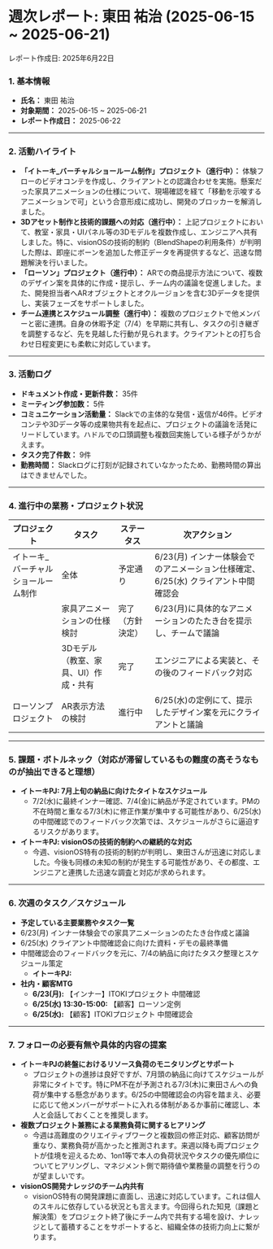 # 週次レポート: 東田 祐治 (2025-06-15 ~ 2025-06-21)

レポート作成日: 2025年6月22日

### 1. 基本情報

- **氏名：** 東田 祐治
- **対象期間：** 2025-06-15 ~ 2025-06-21
- **レポート作成日：** 2025-06-22

---

### 2. 活動ハイライト

- **「イトーキ_バーチャルショールーム制作」プロジェクト（進行中）：** 体験フローのビデオコンテを作成し、クライアントとの認識合わせを実施。懸案だった家具アニメーションの仕様について、現場確認を経て「移動を示唆するアニメーションで可」という合意形成に成功し、開発のブロッカーを解消しました。
- **3Dアセット制作と技術的課題への対応（進行中）：** 上記プロジェクトにおいて、教室・家具・UIパネル等の3Dモデルを複数作成し、エンジニアへ共有しました。特に、visionOSの技術的制約（BlendShapeの利用条件）が判明した際は、即座にボーンを追加した修正データを再提供するなど、迅速な問題解決を行いました。
- **「ローソン」プロジェクト（進行中）：** ARでの商品提示方法について、複数のデザイン案を具体的に作成・提示し、チーム内の議論を促進しました。また、開発担当者へARオブジェクトとオクルージョンを含む3Dデータを提供し、実装フェーズをサポートしました。
- **チーム連携とスケジュール調整（進行中）：** 複数のプロジェクトで他メンバーと密に連携。自身の休暇予定（7/4）を早期に共有し、タスクの引き継ぎを調整するなど、先を見越した行動が見られます。クライアントとの打ち合わせ日程変更にも柔軟に対応しています。

---

### 3. 活動ログ

- **ドキュメント作成・更新件数：** 35件
- **ミーティング参加数：** 5件
- **コミュニケーション活動量：** Slackでの主体的な発信・返信が46件。ビデオコンテや3Dデータ等の成果物共有を起点に、プロジェクトの議論を活発にリードしています。ハドルでの口頭調整も複数回実施している様子がうかがえます。
- **タスク完了件数：** 9件
- **勤務時間：** Slackログに打刻が記録されていなかったため、勤務時間の算出はできませんでした。

---

### 4. 進行中の業務・プロジェクト状況

| プロジェクト | タスク | ステータス | 次アクション |
| --- | --- | --- | --- |
| イトーキ_バーチャルショールーム制作 | 全体 | 予定通り | 6/23(月) インナー体験会でのアニメーション仕様確定、6/25(水) クライアント中間確認会 |
|  | 家具アニメーションの仕様検討 | 完了（方針決定） | 6/23(月)に具体的なアニメーションのたたき台を提示し、チームで議論 |
|  | 3Dモデル（教室、家具、UI）作成・共有 | 完了 | エンジニアによる実装と、その後のフィードバック対応 |
| ローソンプロジェクト | AR表示方法の検討 | 進行中 | 6/25(水)の定例にて、提示したデザイン案を元にクライアントと議論 |

---

### 5. 課題・ボトルネック（対応が滞留しているもの難度の高そうなものが抽出できると理想）

- **イトーキPJ: 7月上旬の納品に向けたタイトなスケジュール**
    - 7/2(水)に最終インナー確認、7/4(金)に納品が予定されています。PMの不在時間と重なる7/3(木)に修正作業が集中する可能性があり、6/25(水)の中間確認でのフィードバック次第では、スケジュールがさらに逼迫するリスクがあります。
- **イトーキPJ: visionOSの技術的制約への継続的な対応**
    - 今週、visionOS特有の技術的制約が判明し、東田さんが迅速に対応しました。今後も同様の未知の制約が発生する可能性があり、その都度、エンジニアと連携した迅速な調査と対応が求められます。

---

### 6. 次週のタスク／スケジュール

- **予定している主要業務やタスク一覧**
- 6/23(月) インナー体験会での家具アニメーションのたたき台作成と議論
- 6/25(水) クライアント中間確認会に向けた資料・デモの最終準備
- 中間確認会のフィードバックを元に、7/4の納品に向けたタスク整理とスケジュール策定
    - **イトーキPJ:**
- **社内・顧客MTG**
    - **6/23(月):** 【インナー】ITOKIプロジェクト 中間確認
    - **6/25(水) 13:30-15:00:** 【顧客】ローソン定例
    - **6/25(水):** 【顧客】ITOKIプロジェクト 中間確認会

---

### 7. フォローの必要有無や具体的内容の提案

- **イトーキPJの終盤におけるリソース負荷のモニタリングとサポート**
    - プロジェクトの進捗は良好ですが、7月頭の納品に向けてスケジュールが非常にタイトです。特にPM不在が予測される7/3(木)に東田さんへの負荷が集中する懸念があります。6/25の中間確認会の内容を踏まえ、必要に応じて他メンバーがサポートに入れる体制があるか事前に確認し、本人と会話しておくことを推奨します。
- **複数プロジェクト兼務による業務負荷に関するヒアリング**
    - 今週は高難度のクリエイティブワークと複数回の修正対応、顧客訪問が重なり、業務負荷が高かったと推測されます。来週以降も両プロジェクトが佳境を迎えるため、1on1等で本人の負荷状況やタスクの優先順位についてヒアリングし、マネジメント側で期待値や業務量の調整を行うのが望ましいです。
- **visionOS開発ナレッジのチーム内共有**
    - visionOS特有の開発課題に直面し、迅速に対応しています。これは個人のスキルに依存している状況とも言えます。今回得られた知見（課題と解決策）をプロジェクト終了後にチーム内で共有する場を設け、ナレッジとして蓄積することをサポートすると、組織全体の技術力向上に繋がります。